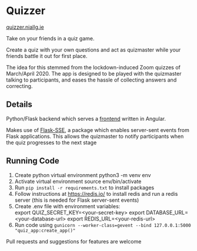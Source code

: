 # Quizzer

[quizzer.niallg.ie](https://quizzer.niallg.ie)

Take on your friends in a quiz game.

Create a quiz with your own questions and act as quizmaster while your friends battle it out for first place.

The idea for this stemmed from the lockdown-induced Zoom quizzes of March/April 2020. The app is designed to be played with the quizmaster talking to participants, and eases the hassle of collecting answers and correcting.

## Details

Python/Flask backend which serves a [frontend](https://github.com/gniall12/quiz-frontend) written in Angular.

Makes use of [Flask-SSE](https://pypi.org/project/Flask-SSE/), a package which enables server-sent events from Flask applications. 
This allows the quizmaster to notify participants when the quiz progresses to the next stage
    
## Running Code

1. Create python virtual environment python3 -m venv env
2. Activate virtual environment source env/bin/activate
3. Run `pip install -r requirements.txt` to install packages
4. Follow instructions at https://redis.io/ to install redis and run a redis server (this is needed for Flask server-sent events)
4. Create .env file with environment variables:  
   export QUIZ_SECRET_KEY=\<your-secret-key\> 
   export DATABASE_URL=\<your-database-url\>
   export REDIS_URL=\<your-redis-url\>
5. Run code using `gunicorn --worker-class=gevent --bind 127.0.0.1:5000 "quiz_app:create_app()"`  
   
Pull requests and suggestions for features are welcome
